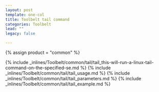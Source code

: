 ```yaml
---
layout: post
template: one-col
title: Toolbelt tail command
categories: Toolbelt
lead: ""
legacy: false

---
```

{% assign product = "common" %}

{% include _inlines/Toolbelt/common/tail/tail_this-will-run-a-linux-tail-command-on-the-specified-se.md %}
{% include _inlines/Toolbelt/common/tail/tail_usage.md %}
{% include _inlines/Toolbelt/common/tail/tail_parameters.md %}
{% include _inlines/Toolbelt/common/tail/tail_example.md %}
